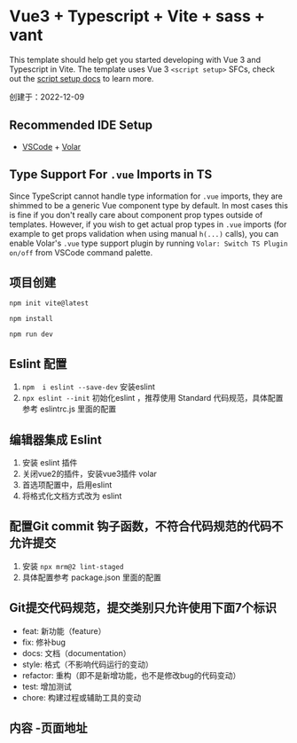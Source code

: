 # Vue3 + Typescript + Vite  + sass + vant

This template should help get you started developing with Vue 3 and Typescript in Vite. The template uses Vue 3 `<script setup>` SFCs, check out the [script setup docs](https://v3.vuejs.org/api/sfc-script-setup.html#sfc-script-setup) to learn more.

创建于：2022-12-09

## Recommended IDE Setup

* [VSCode](https://code.visualstudio.com/) + [Volar](https://marketplace.visualstudio.com/items?itemName=johnsoncodehk.volar)

## Type Support For `.vue` Imports in TS

Since TypeScript cannot handle type information for `.vue` imports, they are shimmed to be a generic Vue component type by default. In most cases this is fine if you don't really care about component prop types outside of templates. However, if you wish to get actual prop types in `.vue` imports (for example to get props validation when using manual `h(...)` calls), you can enable Volar's `.vue` type support plugin by running `Volar: Switch TS Plugin on/off` from VSCode command palette.

## 项目创建

 `npm init vite@latest`

 `npm install`
 
 `npm run dev`

## Eslint 配置

1. `npm  i eslint --save-dev` 安装eslint
2. `npx eslint --init` 初始化eslint ，推荐使用 Standard 代码规范，具体配置参考 eslintrc.js 里面的配置

## 编辑器集成 Eslint  

1. 安装 eslint 插件
2. 关闭vue2的插件，安装vue3插件 volar
3. 首选项配置中，启用eslint
4. 将格式化文档方式改为 eslint

## 配置Git commit 钩子函数，不符合代码规范的代码不允许提交

1. 安装 `npx mrm@2 lint-staged`
2. 具体配置参考 package.json 里面的配置

## Git提交代码规范，提交类别只允许使用下面7个标识

* feat: 新功能（feature）
* fix: 修补bug
* docs: 文档（documentation）
* style:  格式（不影响代码运行的变动）
* refactor: 重构（即不是新增功能，也不是修改bug的代码变动）
* test: 增加测试
* chore: 构建过程或辅助工具的变动

##  内容 -页面地址

